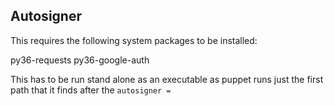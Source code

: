 ## Autosigner

This requires the following system packages to be installed:

py36-requests
py36-google-auth

This has to be run stand alone as an executable as puppet runs just the first path that it finds after the `autosigner = `
